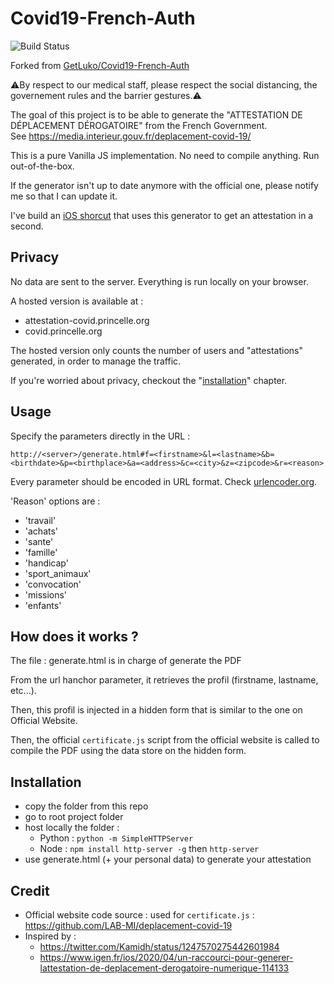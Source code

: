 # Covid19-French-Auth

![Build Status](https://jenkins.princelle.org/buildStatus/icon?job=Attestation-Covid&style=flat-square)

Forked from [GetLuko/Covid19-French-Auth](https://github.com/GetLuko/Covid19-French-Auth)

⚠️By respect to our medical staff, please respect the social distancing, the governement rules and the barrier gestures.⚠️

The goal of this project is to be able to generate the "ATTESTATION DE DÉPLACEMENT DÉROGATOIRE" from the French Government.  
See https://media.interieur.gouv.fr/deplacement-covid-19/

This is a pure Vanilla JS implementation. No need to compile anything. Run out-of-the-box.

If the generator isn't up to date anymore with the official one, please notify me so that I can update it.

I've build an [iOS shorcut](https://www.icloud.com/shortcuts/2c16817138874314829828f81f01358b) that uses this generator to get an attestation in a second.

## Privacy

No data are sent to the server. Everything is run locally on your browser.

A hosted version is available at : 
- attestation-covid.princelle.org
- covid.princelle.org

The hosted version only counts the number of users and "attestations" generated, in order to manage the traffic.

If you're worried about privacy, checkout the "[installation](#installation)" chapter.

## Usage

Specify the parameters directly in the URL : 

```
http://<server>/generate.html#f=<firstname>&l=<lastname>&b=<birthdate>&p=<birthplace>&a=<address>&c=<city>&z=<zipcode>&r=<reason>
```

Every parameter should be encoded in URL format. Check [urlencoder.org](https://www.urlencoder.org/).

'Reason' options are :
- 'travail'
- 'achats'
- 'sante'
- 'famille'
- 'handicap'
- 'sport_animaux'
- 'convocation'
- 'missions'
- 'enfants'

## How does it works ?

The file : generate.html is in charge of generate the PDF  

From the url hanchor parameter, it retrieves the profil (firstname, lastname, etc...). 

Then, this profil is injected in a hidden form that is similar to the one on Official Website.

Then, the official `certificate.js` script from the official website is called to compile the PDF using the data store on the hidden form.  

## Installation

 * copy the folder from this repo
 * go to root project folder
 * host locally the folder : 
   * Python : `python -m SimpleHTTPServer`
   * Node : `npm install http-server -g`  then `http-server`
 * use generate.html (+ your personal data) to generate your attestation 

## Credit

 * Official website code source : used for `certificate.js` : https://github.com/LAB-MI/deplacement-covid-19
 * Inspired by : 
    * https://twitter.com/Kamidh/status/1247570275442601984
    *  https://www.igen.fr/ios/2020/04/un-raccourci-pour-generer-lattestation-de-deplacement-derogatoire-numerique-114133


